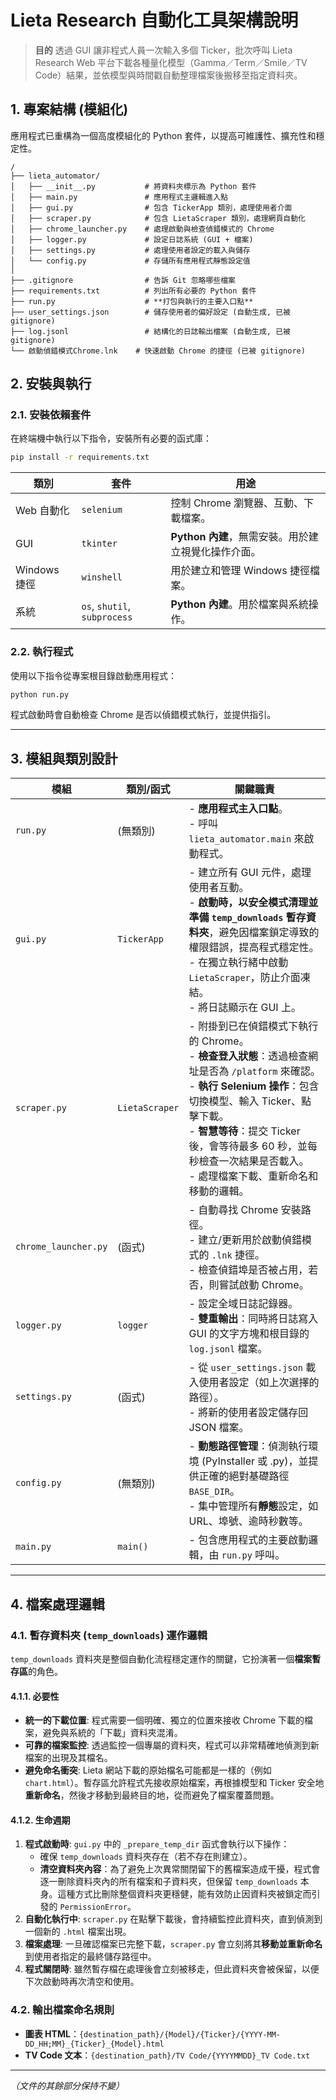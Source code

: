 # Lieta Research 自動化工具架構說明
> **目的**
> 透過 GUI 讓非程式人員一次輸入多個 Ticker，批次呼叫 Lieta Research Web 平台下載各種量化模型（Gamma／Term／Smile／TV Code）結果，並依模型與時間戳自動整理檔案後搬移至指定資料夾。

## 1. 專案結構 (模組化)

應用程式已重構為一個高度模組化的 Python 套件，以提高可維護性、擴充性和穩定性。

```
/
├── lieta_automator/
│   ├── __init__.py           # 將資料夾標示為 Python 套件
│   ├── main.py               # 應用程式主邏輯進入點
│   ├── gui.py                # 包含 TickerApp 類別，處理使用者介面
│   ├── scraper.py            # 包含 LietaScraper 類別，處理網頁自動化
│   ├── chrome_launcher.py    # 處理啟動與檢查偵錯模式的 Chrome
│   ├── logger.py             # 設定日誌系統 (GUI + 檔案)
│   ├── settings.py           # 處理使用者設定的載入與儲存
│   └── config.py             # 存儲所有應用程式靜態設定值
│
├── .gitignore                # 告訴 Git 忽略哪些檔案
├── requirements.txt          # 列出所有必要的 Python 套件
├── run.py                    # **打包與執行的主要入口點**
├── user_settings.json        # 儲存使用者的偏好設定 (自動生成, 已被 gitignore)
├── log.jsonl                 # 結構化的日誌輸出檔案 (自動生成, 已被 gitignore)
└── 啟動偵錯模式Chrome.lnk    # 快速啟動 Chrome 的捷徑 (已被 gitignore)
```

## 2. 安裝與執行

### 2.1. 安裝依賴套件
在終端機中執行以下指令，安裝所有必要的函式庫：
```bash
pip install -r requirements.txt
```

| 類別 | 套件 | 用途 |
| --- | --- | --- |
| Web 自動化 | `selenium` | 控制 Chrome 瀏覽器、互動、下載檔案。 |
| GUI | `tkinter` | **Python 內建**，無需安裝。用於建立視覺化操作介面。 |
| Windows 捷徑 | `winshell` | 用於建立和管理 Windows 捷徑檔案。 |
| 系統 | `os`, `shutil`, `subprocess` | **Python 內建**。用於檔案與系統操作。 |

### 2.2. 執行程式
使用以下指令從專案根目錄啟動應用程式：
```bash
python run.py
```
程式啟動時會自動檢查 Chrome 是否以偵錯模式執行，並提供指引。

---

## 3. 模組與類別設計

| 模組 | 類別/函式 | 關鍵職責 |
| --- | --- | --- |
| `run.py` | (無類別) | - **應用程式主入口點**。<br>- 呼叫 `lieta_automator.main` 來啟動程式。 |
| `gui.py` | `TickerApp` | - 建立所有 GUI 元件，處理使用者互動。<br>- **啟動時，以安全模式清理並準備 `temp_downloads` 暫存資料夾**，避免因檔案鎖定導致的權限錯誤，提高程式穩定性。<br>- 在獨立執行緒中啟動 `LietaScraper`，防止介面凍結。<br>- 將日誌顯示在 GUI 上。 |
| `scraper.py` | `LietaScraper` | - 附掛到已在偵錯模式下執行的 Chrome。<br>- **檢查登入狀態**：透過檢查網址是否為 `/platform` 來確認。<br>- **執行 Selenium 操作**：包含切換模型、輸入 Ticker、點擊下載。<br>- **智慧等待**：提交 Ticker 後，會等待最多 60 秒，並每秒檢查一次結果是否載入。<br>- 處理檔案下載、重新命名和移動的邏輯。 |
| `chrome_launcher.py` | (函式) | - 自動尋找 Chrome 安裝路徑。<br>- 建立/更新用於啟動偵錯模式的 `.lnk` 捷徑。<br>- 檢查偵錯埠是否被占用，若否，則嘗試啟動 Chrome。 |
| `logger.py` | `logger` | - 設定全域日誌記錄器。<br>- **雙重輸出**：同時將日誌寫入 GUI 的文字方塊和根目錄的 `log.jsonl` 檔案。 |
| `settings.py` | (函式) | - 從 `user_settings.json` 載入使用者設定（如上次選擇的路徑）。<br>- 將新的使用者設定儲存回 JSON 檔案。 |
| `config.py` | (無類別) | - **動態路徑管理**：偵測執行環境 (PyInstaller 或 .py)，並提供正確的絕對基礎路徑 `BASE_DIR`。<br>- 集中管理所有**靜態**設定，如 URL、埠號、逾時秒數等。 |
| `main.py` | `main()` | - 包含應用程式的主要啟動邏輯，由 `run.py` 呼叫。 |

---

## 4. 檔案處理邏輯

### 4.1. 暫存資料夾 (`temp_downloads`) 運作邏輯

`temp_downloads` 資料夾是整個自動化流程穩定運作的關鍵，它扮演著一個**檔案暫存區**的角色。

#### 4.1.1. 必要性
- **統一的下載位置**: 程式需要一個明確、獨立的位置來接收 Chrome 下載的檔案，避免與系統的「下載」資料夾混淆。
- **可靠的檔案監控**: 透過監控一個專屬的資料夾，程式可以非常精確地偵測到新檔案的出現及其檔名。
- **避免命名衝突**: Lieta 網站下載的原始檔名可能都是一樣的（例如 `chart.html`）。暫存區允許程式先接收原始檔案，再根據模型和 Ticker 安全地**重新命名**，然後才移動到最終目的地，從而避免了檔案覆蓋問題。

#### 4.1.2. 生命週期
1.  **程式啟動時**: `gui.py` 中的 `_prepare_temp_dir` 函式會執行以下操作：
    - 確保 `temp_downloads` 資料夾存在（若不存在則建立）。
    - **清空資料夾內容**：為了避免上次異常關閉留下的舊檔案造成干擾，程式會逐一刪除資料夾內的所有檔案和子資料夾，但保留 `temp_downloads` 本身。這種方式比刪除整個資料夾更穩健，能有效防止因資料夾被鎖定而引發的 `PermissionError`。
2.  **自動化執行中**: `scraper.py` 在點擊下載後，會持續監控此資料夾，直到偵測到一個新的 `.html` 檔案出現。
3.  **檔案處理**: 一旦確認檔案已完整下載，`scraper.py` 會立刻將其**移動並重新命名**到使用者指定的最終儲存路徑中。
4.  **程式關閉時**: 雖然暫存檔在處理後會立刻被移走，但此資料夾會被保留，以便下次啟動時再次清空和使用。

### 4.2. 輸出檔案命名規則
- **圖表 HTML**：`{destination_path}/{Model}/{Ticker}/{YYYY-MM-DD_HH;MM}_{Ticker}_{Model}.html`
- **TV Code 文本**：`{destination_path}/TV Code/{YYYYMMDD}_TV Code.txt`

---
*（文件的其餘部分保持不變）*
